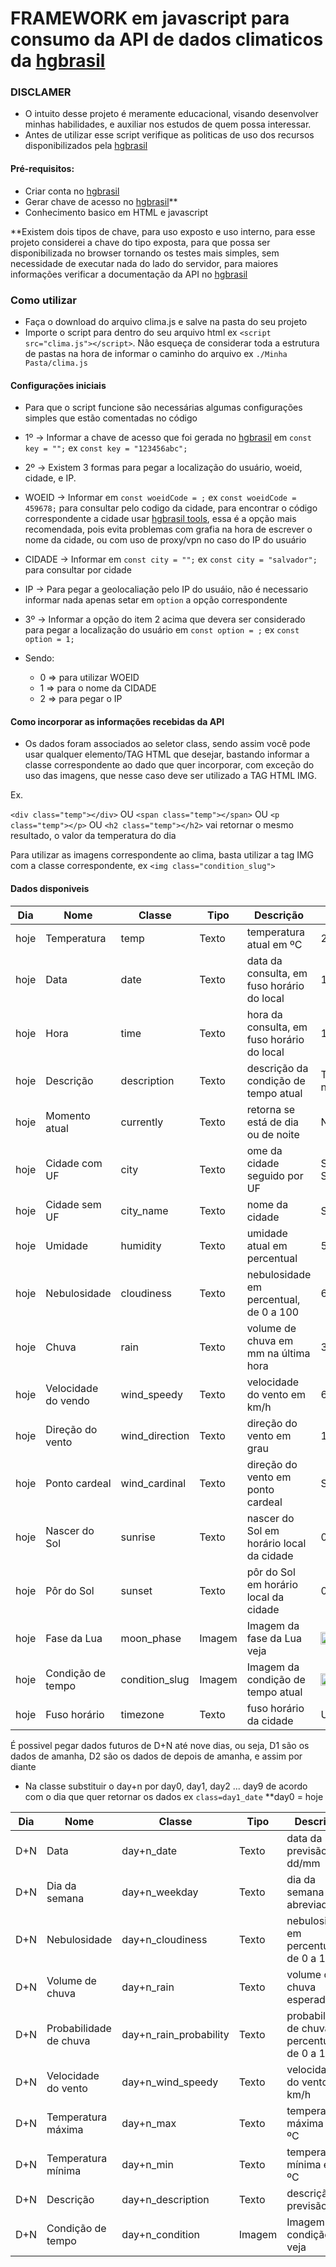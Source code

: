 # FRAMEWORK em javascript para consumo da API de dados climaticos da [hgbrasil](https://hgbrasil.com/)

### DISCLAMER 
- O intuito desse projeto é meramente educacional, visando desenvolver minhas habilidades, e auxiliar nos estudos de quem possa interessar.
- Antes de utilizar esse script verifique as politicas de uso dos recursos disponibilizados pela [hgbrasil](https://hgbrasil.com/)

#### Pré-requisitos:

- Criar conta no [hgbrasil](https://hgbrasil.com/)
- Gerar chave de acesso no [hgbrasil](https://hgbrasil.com/)**
- Conhecimento basico em HTML e javascript

**Existem dois tipos de chave, para uso exposto e uso interno, para esse projeto considerei a chave do tipo exposta, para que possa ser disponibilizada no browser tornando os testes mais simples, sem necessidade de executar nada do lado do servidor, para maiores informações verificar a documentação da API no [hgbrasil](https://hgbrasil.com/)

### Como utilizar

- Faça o download do arquivo clima.js e salve na pasta do seu projeto
- Importe o script para dentro do seu arquivo html ex ```<script src="clima.js"></script>```. Não esqueça de considerar toda a estrutura de pastas na hora de informar o caminho do arquivo ex ```./Minha Pasta/clima.js```

#### Configurações iniciais

- Para que o script funcione são necessárias algumas configurações simples que estão comentadas no código

 - 1º -> Informar a chave de acesso que foi gerada no [hgbrasil](https://hgbrasil.com/) em ```const key = "";``` ex ```const key = "123456abc";```

 - 2º -> Existem 3 formas para pegar a localização do usuário, woeid, cidade, e IP.

  - WOEID -> Informar em ```const woeidCode = ;``` ex ```const woeidCode = 459678;``` para consultar pelo codigo da cidade, para encontrar o código correspondente a cidade usar [hgbrasil tools](https://console.hgbrasil.com/documentation/weather/tools), essa é a opção mais recomendada, pois evita problemas com grafia na hora de escrever o nome da cidade, ou com uso de proxy/vpn no caso do IP do usuário


  - CIDADE -> Informar em ```const city = "";``` ex ```const city = "salvador";``` para consultar por cidade

  - IP -> Para pegar a geolocaliação pelo IP do usuáio, não é necessario informar nada apenas setar em ```option``` a opção correspondente

 - 3º -> Informar a opção do item 2 acima que devera ser considerado para pegar a localização do usuário em ```const option = ;``` ex ```const option = 1;```

  - Sendo: 
    - 0 => para utilizar WOEID
    - 1 => para o nome da CIDADE
    - 2 => para pegar o IP

#### Como incorporar as informações recebidas da API

 - Os dados foram associados ao seletor class, sendo assim você pode usar qualquer elemento/TAG HTML que desejar, bastando informar a classe correspondente ao dado que quer incorporar, com exceção do uso das imagens, que nesse caso deve ser utilizado a TAG HTML IMG.

 Ex.

 ```<div class="temp"></div>``` OU 
 ```<span class="temp"></span>``` OU 
 ```<p class="temp"></p>``` OU 
 ```<h2 class="temp"></h2>```
vai retornar o mesmo resultado, o valor da temperatura do dia

Para utilizar as imagens correspondente ao clima, basta utilizar a tag IMG com a classe correspondente, ex ```<img class="condition_slug">```


#### Dados disponiveis

|Dia|Nome|Classe|Tipo|Descrição|Exemplo|
|---|----|------|----|-----|-------|
|hoje|Temperatura|temp|Texto|temperatura atual em ºC| 23°|
|hoje|Data|date|Texto|data da consulta, em fuso horário do local| 10/08/2020|
|hoje|Hora|time|Texto|hora da consulta, em fuso horário do local| 15:45|
|hoje|Descrição|description|Texto|descrição da condição de tempo atual | Tempo nublado|
|hoje|Momento atual|currently|Texto|retorna se está de dia ou de noite | Noite|
|hoje|Cidade com UF|city|Texto|ome da cidade seguido por UF| São Paulo, SP|
|hoje|Cidade sem UF|city_name|Texto|nome da cidade| Salvador|
|hoje|Umidade|humidity|Texto|umidade atual em percentual| 58%|
|hoje|Nebulosidade|cloudiness|Texto|nebulosidade em percentual, de 0 a 100| 60%|
|hoje|Chuva|rain|Texto|volume de chuva em mm na última hora| 3.48%
|hoje|Velocidade do vendo|wind_speedy|Texto|velocidade do vento em km/h|6.31 km/h
|hoje|Direção do vento|wind_direction|Texto|direção do vento em grau| 102°
|hoje|Ponto cardeal|wind_cardinal|Texto|direção do vento em ponto cardeal| SE
|hoje|Nascer do Sol|sunrise|Texto|nascer do Sol em horário local da cidade| 05:57 am
|hoje|Pôr do Sol |sunset|Texto|pôr do Sol em horário local da cidade| 05:21 pm
|hoje|Fase da Lua|moon_phase|Imagem|Imagem da fase da Lua veja|<img src="./img/waxing_crescent.png" width="20px">
|hoje|Condição de tempo|condition_slug|Imagem|Imagem da condição de tempo atual|<img src="./img/cloudly_day.svg" width="20px">
|hoje|Fuso horário|timezone|Texto|fuso horário da cidade|UTC -03:00

É possivel pegar dados futuros de D+N até nove dias, ou seja, D1 são os dados de amanha, D2 são os dados de depois de amanha, e assim por diante
* Na classe substituir o day+n por day0, day1, day2 ... day9 de acordo com o dia que quer retornar os dados ex ```class=day1_date```  **day0 = hoje

|Dia|Nome|Classe|Tipo|Descrição|Exemplo|
|---|----|------|----|-----|-------|
|D+N|Data|day+n_date|Texto|data da previsão dd/mm|10/07
|D+N|Dia da semana|day+n_weekday|Texto|dia da semana abreviado|Qua
|D+N|Nebulosidade|day+n_cloudiness|Texto| nebulosidade em percentual, de 0 a 100|74%
|D+N|Volume de chuva|day+n_rain |Texto| volume de chuva esperado|3.48%
|D+N|Probabilidade de chuva|day+n_rain_probability |Texto| probabilidade de chuva em percentual, de 0 a 100|100%
|D+N|Velocidade do vento|day+n_wind_speedy |Texto| velocidade do vento em km/h|5.86 km/h
|D+N|Temperatura máxima|day+n_max |Texto| temperatura máxima em ºC|24°
|D+N|Temperatura mínima|day+n_min |Texto|temperatura mínima em ºC|26°
|D+N|Descrição|day+n_description |Texto| descrição da previsão|Chuvas esparsas
|D+N|Condição de tempo|day+n_condition |Imagem| Imagem da condição veja|<img src="./img/cloudly_day.svg" width="20px">

